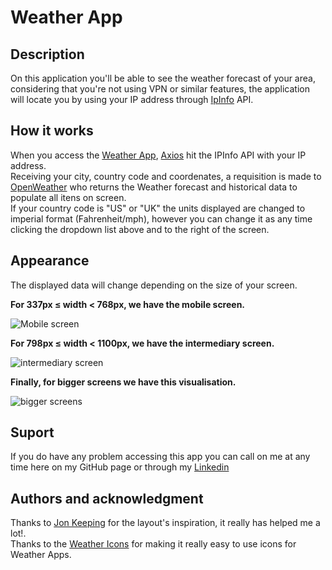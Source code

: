 # Weather App

## Description
On this application you'll be able to see the weather forecast of your area, considering that you're not using VPN or similar features, the application will locate you by using your IP address through [IpInfo](https://ipinfo.io/) API.

## How it works
When you access the [Weather App](https://weatherappn.netlify.app/), [Axios](https://github.com/axios/axios) hit the IPInfo API with your IP address. <br>
Receiving your city, country code and coordenates, a requisition is made to [OpenWeather](https://openweathermap.org/) who returns the Weather forecast and historical data to populate all itens on screen.<br>
If your country code is "US" or "UK" the units displayed are changed to imperial format (Fahrenheit/mph), however you can change it as any time clicking the dropdown list above and to the right of the screen.

## Appearance
The displayed data will change depending on the size  of your screen.

**For 337px ≤ width < 768px, we have the mobile screen.**

![Mobile screen](https://user-images.githubusercontent.com/96356472/161833952-b6e5f7ac-1ea0-4511-9dd8-ac86f73b8257.png)


**For 798px ≤ width < 1100px, we have the intermediary screen.**

![intermediary screen](https://user-images.githubusercontent.com/96356472/161834341-6123f5d0-e560-477c-a8e5-847c647e7765.png)

**Finally, for bigger screens we have this visualisation.**

![bigger screens](https://user-images.githubusercontent.com/96356472/161834812-0d86a7e5-3a0c-4885-b9a7-f7224020f844.png)

## Suport
If you do have any problem accessing this app you can call on me at any time here on my GitHub page or through my [Linkedin](https://linkedin.com/in/nicholas-nicolau)

## Authors and acknowledgment
Thanks to [Jon Keeping](https://medium.com/@JonUK/designing-and-developing-a-responsive-weather-app-webpage-part-1-b155b004a5ba) for the layout's inspiration, it really has helped me a lot!. <br>
Thanks to the [Weather Icons](https://erikflowers.github.io/weather-icons/) for making it really easy to use icons for Weather Apps.
